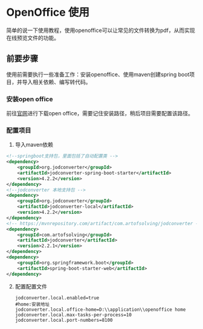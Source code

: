 # OpenOffice 使用
简单的说一下使用教程，使用openoffice可以让常见的文件转换为pdf，从而实现在线预览文件的功能。
## 前要步骤
使用前需要执行一些准备工作：安装openoffice、使用maven创建spring boot项目，并导入相关依赖、编写转代码。

### 安装open office

前往[官网](https://www.openoffice.org/zh-cn/download/)进行下载open office，需要记住安装路径，稍后项目需要配置该路径。

### 配置项目

1. 导入maven依赖

```xml
<!--springboot支持包，里面包括了自动配置类 -->
<dependency>
    <groupId>org.jodconverter</groupId>
    <artifactId>jodconverter-spring-boot-starter</artifactId>
    <version>4.2.2</version>
</dependency>
<!--jodconverter 本地支持包 -->
<dependency>
    <groupId>org.jodconverter</groupId>
    <artifactId>jodconverter-local</artifactId>
    <version>4.2.2</version>
</dependency>
<!-- https://mvnrepository.com/artifact/com.artofsolving/jodconverter -->
<dependency>
    <groupId>com.artofsolving</groupId>
    <artifactId>jodconverter</artifactId>
    <version>2.2.1</version>
</dependency>
<dependency>
    <groupId>org.springframework.boot</groupId>
    <artifactId>spring-boot-starter-web</artifactId>
</dependency>
```

2. 配置配置文件

   ```properties
   jodconverter.local.enabled=true
   #home:安装地址
   jodconverter.local.office-home=D:\\application\\openoffice home
   jodconverter.local.max-tasks-per-process=10
   jodconverter.local.port-numbers=8100
   ```

   
